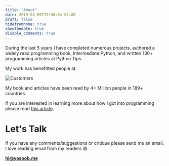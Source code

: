 ```yaml
---
title: "About"
date: 2019-04-09T19:50:04-04:00
draft: false
hidefromhome: true
showthedate: true
disable_comments: true
---
```


During the last 5 years I have completed numerous projects, authored a widely read programming book, Intermediate Python, and written 130+ programming articles at Python Tips.

My work has benefitted people at:

![Customers](/images/customers.png)

My book and articles have been read by 4+ Million people in 189+ countries. 

If you are interested in learning more about how I got into programming please read [this article](https://pythontips.com/2017/12/01/how-i-got-into-programming/).

# Let's Talk

If you have any comments/suggestions or critique please send me an email. I love reading email from my readers :smile:

**hi@yasoob.me**
